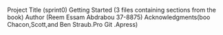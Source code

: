 Project Title (sprint0)
 Getting Started (3 files containing sections from the book)
 Author (Reem Essam Abdrabou 37-8875)
 Acknowledgments(boo Chacon,Scott,and Ben Straub.Pro Git .Apress)
